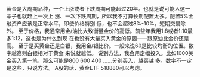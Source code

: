 黄金是大周期品种，一个上涨或者下跌周期可能超过20年。也就是说可能人这一辈子也就赶上一次上
涨、一次下跌周期，所以我不打算长期配置太多。配置5%金融资产应该是正常水平，即使价格特别
低，也不会超过8%-10%。短期交易除外。
至于价格，我通常用金/油比大致衡量金价的高低。前些年我用1:8或者1:10最多1:12，这也是为什么到现
在也没有大量买入黄金的原因——跟原油比金价还是高。
至于是买黄金还是白银，我用金/银比价。一般来说60是比较均衡的位置。数字越高则白银相对于黄金
来说就越低。
说到方法，我会用定幅投入。比如1000美金买入第一笔，那么可能是800 600 400 ……分别买入，越买越
多。数字不一定是这些，只说方法。
A股的话，黄金ETF 518880可以考虑。
